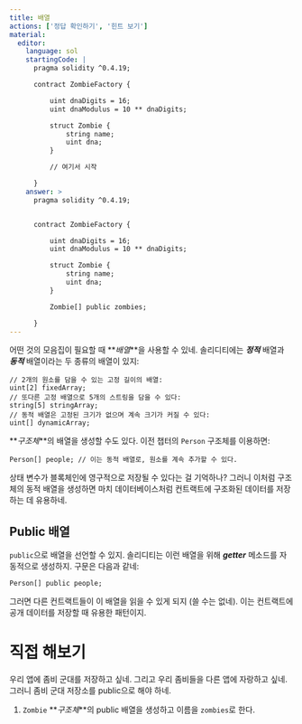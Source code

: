 ```yaml
---
title: 배열
actions: ['정답 확인하기', '힌트 보기']
material:
  editor:
    language: sol
    startingCode: |
      pragma solidity ^0.4.19;

      contract ZombieFactory {

          uint dnaDigits = 16;
          uint dnaModulus = 10 ** dnaDigits;

          struct Zombie {
              string name;
              uint dna;
          }

          // 여기서 시작

      }
    answer: >
      pragma solidity ^0.4.19;


      contract ZombieFactory {

          uint dnaDigits = 16;
          uint dnaModulus = 10 ** dnaDigits;

          struct Zombie {
              string name;
              uint dna;
          }

          Zombie[] public zombies;

      }
---
```


어떤 것의 모음집이 필요할 때 **_배열_**을 사용할 수 있네. 솔리디티에는 **_정적_** 배열과 **_동적_** 배열이라는 두 종류의 배열이 있지:

```
// 2개의 원소를 담을 수 있는 고정 길이의 배열:
uint[2] fixedArray;
// 또다른 고정 배열으로 5개의 스트링을 담을 수 있다:
string[5] stringArray;
// 동적 배열은 고정된 크기가 없으며 계속 크기가 커질 수 있다:
uint[] dynamicArray;
```

**_구조체_**의 배열을 생성할 수도 있다. 이전 챕터의 `Person` 구조체를 이용하면:

```
Person[] people; // 이는 동적 배열로, 원소를 계속 추가할 수 있다.
```

상태 변수가 블록체인에 영구적으로 저장될 수 있다는 걸 기억하나? 그러니 이처럼 구조체의 동적 배열을 생성하면 마치 데이터베이스처럼 컨트랙트에 구조화된 데이터를 저장하는 데 유용하네.

## Public 배열

`public`으로 배열을 선언할 수 있지. 솔리디티는 이런 배열을 위해 **_getter_** 메소드를 자동적으로 생성하지. 구문은 다음과 같네:

```
Person[] public people;
```

그러면 다른 컨트랙트들이 이 배열을 읽을 수 있게 되지 (쓸 수는 없네). 이는 컨트랙트에 공개 데이터를 저장할 때 유용한 패턴이지.

# 직접 해보기

우리 앱에 좀비 군대를 저장하고 싶네. 그리고 우리 좀비들을 다른 앱에 자랑하고 싶네. 그러니 좀비 군대 저장소를 public으로 해야 하네. 

1. `Zombie` **_구조체_**의 public 배열을 생성하고 이름을 `zombies`로 한다.
